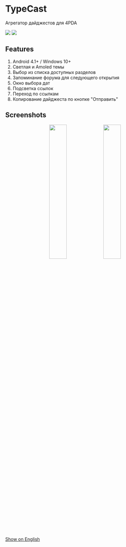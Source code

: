 # TypeCast
 Агрегатор дайджестов для 4PDA

<a href="https://github.com/Keddnyo/TypeCast/releases"><img src="https://img.shields.io/github/downloads/keddnyo/typecast/total?style=for-the-badge"></a>
<a href="https://github.com/Keddnyo/TypeCast/releases/latest"><img src="https://img.shields.io/github/downloads/keddnyo/typecast/latest/total?label=Latest%20downloads&style=for-the-badge"></a>

## Features
1. Android 4.1+ / Windows 10+
2. Светлая и Amoled темы
3. Выбор из списка доступных разделов
4. Запоминание форума для следующего открытия
5. Окно выбора дат
6. Подсветка ссылок
7. Переход по ссылкам
8. Копирование дайджеста по кнопке "Отправить"

## Screenshots
<p align="center">
  <img src="https://user-images.githubusercontent.com/65981689/235278781-3b527734-1230-48b8-9dc9-44f19fe7e09a.png" max-width="100%" width="33%">
  <img src="https://user-images.githubusercontent.com/65981689/235278785-43fcf12d-faad-4d2a-ad4e-88d4853a9ec6.png" max-width="100%" width="33%">
</p>

[Show on English](https://github.com/Keddnyo/TypeCast/blob/master/README.md)
